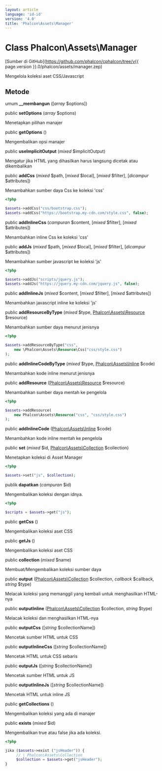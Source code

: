 ```yaml
---
layout: article
language: 'id-id'
version: '4.0'
title: 'Phalcon\Assets\Manager'
---
```

# Class **Phalcon\Assets\Manager**

[Sumber di GitHub](https://github.com/phalcon/cphalcon/tree/v{{ page.version }}.0/phalcon/assets/manager.zep)

Mengelola koleksi aset CSS/Javascript

## Metode

umum **__membangun** ([*array* $options])

public **setOptions** (*array* $options)

Menetapkan pilihan manajer

public **getOptions** ()

Mengembalikan opsi manajer

public **useImplicitOutput** (*mixed* $implicitOutput)

Mengatur jika HTML yang dihasilkan harus langsung dicetak atau dikembalikan

public **addCss** (*mixed* $path, [*mixed* $local], [*mixed* $filter], [*dicampur* $attributes])

Menambahkan sumber daya Css ke koleksi 'css'

```php
<?php

$assets->addCss("css/bootstrap.css");
$assets->addCss("https://bootstrap.my-cdn.com/style.css", false);

```

public **addInlineCss** (*campuran* $content, [*mixed* $filter], [*mixed* $attributes])

Menambahkan inline Css ke koleksi 'css'

public **addJs** (*mixed* $path, [*mixed* $local], [*mixed* $filter], [*dicampur* $attributes])

Menambahkan sumber javascript ke koleksi 'js'

```php
<?php

$assets->addJs("scripts/jquery.js");
$assets->addJs("https://jquery.my-cdn.com/jquery.js", false);

```

public **addInlineJs** (*mixed* $content, [*mixed* $filter], [*mixed* $attributes])

Menambahkan javascript inline ke koleksi 'js'

public **addResourceByType** (*mixed* $type, [Phalcon\Assets\Resource](Phalcon_Assets_Resource) $resource)

Menambahkan sumber daya menurut jenisnya

```php
<?php

$assets->addResourceByType("css",
    new \Phalcon\Assets\Resource\Css("css/style.css")
);

```

public **addInlineCodeByType** (*mixed* $type, [Phalcon\Assets\Inline](Phalcon_Assets_Inline) $code)

Menambahkan kode inline menurut jenisnya

public **addResource** ([Phalcon\Assets\Resource](Phalcon_Assets_Resource) $resource)

Menambahkan sumber daya mentah ke pengelola

```php
<?php

$assets->addResource(
    new Phalcon\Assets\Resource("css", "css/style.css")
);

```

public **addInlineCode** ([Phalcon\Assets\Inline](Phalcon_Assets_Inline) $code)

Menambahkan kode inline mentah ke pengelola

public **set** (*mixed* $id, [Phalcon\Assets\Collection](Phalcon_Assets_Collection) $collection)

Menetapkan koleksi di Asset Manager

```php
<?php

$assets->set("js", $collection);

```

publik **dapatkan** (*campuran* $id)

Mengembalikan koleksi dengan idnya.

```php
<?php

$scripts = $assets->get("js");

```

public **getCss** ()

Mengembalikan koleksi aset CSS

public **getJs** ()

Mengembalikan koleksi aset CSS

public **collection** (*mixed* $name)

Membuat/Mengembalikan koleksi sumber daya

public **output** ([Phalcon\Assets\Collection](Phalcon_Assets_Collection) $collection, *callback* $callback, *string* $type)

Melacak koleksi yang memanggil yang kembali untuk menghasilkan HTML-nya

public **outputInline** ([Phalcon\Assets\Collection](Phalcon_Assets_Collection) $collection, *string* $type)

Melacak koleksi dan menghasilkan HTML-nya

public **outputCss** ([*string* $collectionName])

Mencetak sumber HTML untuk CSS

public **outputInlineCss** ([*string* $collectionName])

Mencetak HTML untuk CSS sebaris

public **outputJs** ([*string* $collectionName])

Mencetak sumber HTML untuk JS

public **outputInlineJs** ([*string* $collectionName])

Mencetak HTML untuk inline JS

public **getCollections** ()

Mengembalikan koleksi yang ada di manajer

public **exists** (*mixed* $id)

Mengembalikan true atau false jika ada koleksi.

```php
<?php

jika ($assets->exist ("jsHeader")) {
     // \ Phalcon\Assets\Collection
     $collection = $assets->get("jsHeader");
}

```